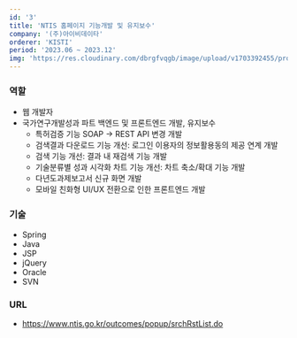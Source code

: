 ```yaml
---
id: '3'
title: 'NTIS 홈페이지 기능개발 및 유지보수'
company: '(주)아이비데이타'
orderer: 'KISTI'
period: '2023.06 ~ 2023.12'
img: 'https://res.cloudinary.com/dbrgfvqgb/image/upload/v1703392455/project_3-min_y8rbwb_crop_rmfanp.png'
---
```


### 역할

- 웹 개발자
- 국가연구개발성과 파트 백엔드 및 프론트엔드 개발, 유지보수
  - 특허검증 기능 SOAP → REST API 변경 개발
  - 검색결과 다운로드 기능 개선: 로그인 이용자의 정보활용동의 제공 연계 개발
  - 검색 기능 개선: 결과 내 재검색 기능 개발
  - 기술분류별 성과 시각화 차트 기능 개선: 차트 축소/확대 기능 개발
  - 다년도과제보고서 신규 화면 개발
  - 모바일 친화형 UI/UX 전환으로 인한 프론트엔드 개발

### 기술

- Spring
- Java
- JSP
- jQuery
- Oracle
- SVN

### URL

- https://www.ntis.go.kr/outcomes/popup/srchRstList.do
